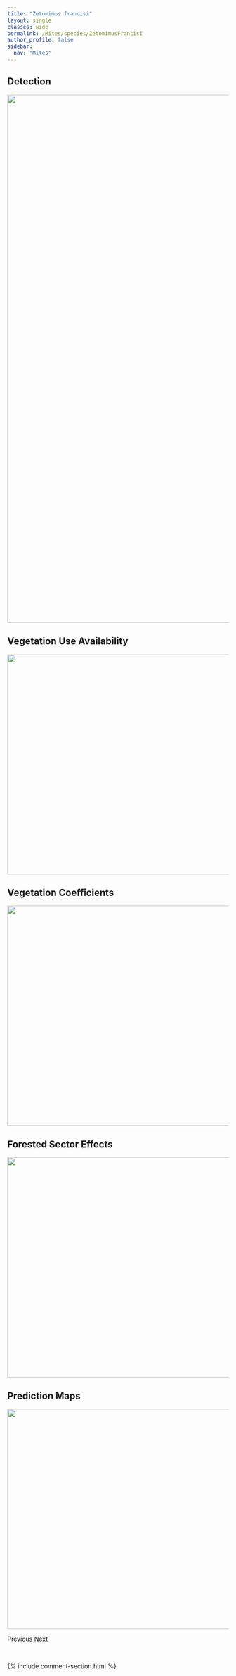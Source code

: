 ```yaml
---
title: "Zetomimus francisi"
layout: single
classes: wide
permalink: /Mites/species/ZetomimusFrancisi
author_profile: false
sidebar:
  nav: "Mites"
---
```


<h2>Detection</h2>

<a href="https://drive.google.com/uc?export=view&id=1w6qDrjwQKhjsgAF2dg495NFNC2cUosQW">
<img src="https://drive.google.com/uc?export=view&id=1w6qDrjwQKhjsgAF2dg495NFNC2cUosQW" height = "1200" width = "800">
</a>


<h2>Vegetation Use Availability</h2>

<a href="https://drive.google.com/uc?export=view&id=1YvKD2QFnxmTxhaaQ1ZSFnsMfsYNel7KI">
<img src="https://drive.google.com/uc?export=view&id=1YvKD2QFnxmTxhaaQ1ZSFnsMfsYNel7KI" height = "500" width = "1000">
</a>


<h2>Vegetation Coefficients</h2>

<a href="https://drive.google.com/uc?export=view&id=14QT8xPG_GvaUvVEKNyHeT-Me0A5AOuTU">
<img src="https://drive.google.com/uc?export=view&id=14QT8xPG_GvaUvVEKNyHeT-Me0A5AOuTU" height = "500" width = "1000">
</a>


<h2>Forested Sector Effects</h2>

<a href="https://drive.google.com/uc?export=view&id=13VAFaApTAEvohWTyAthRM2CBdKu3TLOW">
<img src="https://drive.google.com/uc?export=view&id=13VAFaApTAEvohWTyAthRM2CBdKu3TLOW" height = "500" width = "1000">
</a>


<h2>Prediction Maps</h2>

<a href="https://drive.google.com/uc?export=view&id=12k0v8O3eKey2zPr3KPwlsXe16WAjL0J8">
<img src="https://drive.google.com/uc?export=view&id=12k0v8O3eKey2zPr3KPwlsXe16WAjL0J8" height = "500" width = "1000">
</a>


<a href="/DevelopmentWebsite/Mites/species/VeloppiaKananaskis" class="pagination--pager" title="Veloppia kananaskis">Previous</a> <a href="/DevelopmentWebsite/Mites/species/ZetomimusSetosus" class="pagination--pager" title="Zetomimus setosus">Next</a>

<p>&nbsp;</p>

{% include comment-section.html %}
